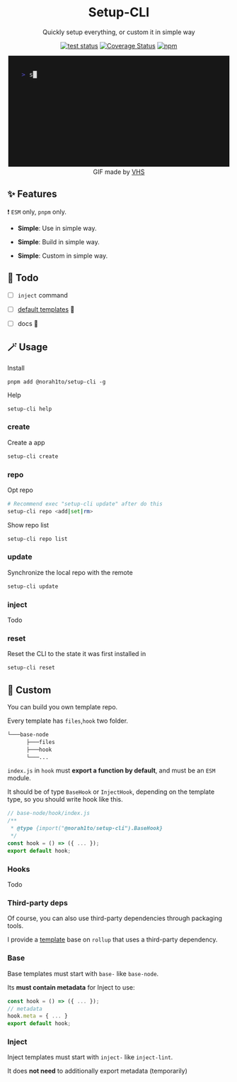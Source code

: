 <h1 align="center">Setup-CLI</h1>

<p align="center">Quickly setup everything, or custom it in simple way</p>

<p align="center">
<a href="https://github.com/NoraH1to/setup-cli/actions/workflows/test.yml"><img src="https://github.com/NoraH1to/setup-cli/actions/workflows/test.yml/badge.svg" alt="test status"></a>
<a href="https://coveralls.io/github/NoraH1to/setup-cli?branch=main" target="_blank"><img src="https://coveralls.io/repos/github/NoraH1to/setup-cli/badge.svg?branch=main" alt="Coverage Status" /></a>
<a href="https://www.npmjs.com/package/@norah1to/setup-cli?activeTab=readme" target="_blank"><img alt="npm" src="https://img.shields.io/npm/dw/@norah1to/setup-cli"></a>
</p>

<p align="center">
  <img width="500" src="https://raw.githubusercontent.com/NoraH1to/setup-cli/main/demo.gif">
  <br>
  <span>GIF made by <a href="https://github.com/charmbracelet/vhs">VHS</a></span>
</p>

## ✨ Features

❗ `ESM` only, `pnpm` only.

- **Simple**: Use in simple way.

- **Simple**: Build in simple way.

- **Simple**: Custom in simple way.

## 🔨 Todo

- [ ] `inject` command

- [ ] [default templates](https://github.com/NoraH1to/setup-template) 🚧

- [ ] docs 🚧

## 🪄 Usage

Install

```shell
pnpm add @norah1to/setup-cli -g
```

Help

```bash
setup-cli help
```

### create

Create a app

```bash
setup-cli create
```

### repo

Opt repo

```bash
# Recommend exec "setup-cli update" after do this
setup-cli repo <add|set|rm>
```

Show repo list

```bash
setup-cli repo list
```

### update

Synchronize the local repo with the remote

```bash
setup-cli update
```

### inject

Todo

### reset

Reset the CLI to the state it was first installed in

```bash
setup-cli reset
```

## 🚀 Custom

You can build you own template repo.

Every template has `files`,`hook` two folder.

```bash
└───base-node
      ├───files
      ├───hook
      └───...
```

`index.js` in `hook` must **export a function by default**, and must be an `ESM` module.

It should be of type `BaseHook` or `InjectHook`, depending on the template type, so you should write hook like this.

```javascript
// base-node/hook/index.js
/**
 * @type {import("@norah1to/setup-cli").BaseHook}
 */
const hook = () => ({ ... });
export default hook;
```

### Hooks

Todo

### Third-party deps

Of course, you can also use third-party dependencies through packaging tools.

I provide a [template](https://github.com/NoraH1to/setup-template/tree/main/base-base) base on `rollup` that uses a third-party dependency.

### Base

Base templates must start with `base-` like `base-node`.

Its **must contain metadata** for Inject to use:

```javascript
const hook = () => ({ ... });
// metadata
hook.meta = { ... }
export default hook;
```

### Inject

Inject templates must start with `inject-` like `inject-lint`.

It does **not need** to additionally export metadata (temporarily)
